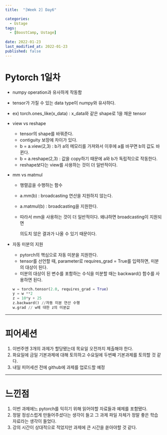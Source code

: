 ```yaml
---
title:  "[Week 2] Day6"

categories:
  - Ustage
tags:
  - [BoostCamp, Ustage]
 
date: 2022-01-23
last_modified_at: 2022-01-23
published: false
---
```


# Pytorch 1일차

* numpy operation과 유사하게 작동함
* tensor가 가질 수 있는 data type이 numpy와 유사하다.
* ex) torch.ones_like(x_data) : x_data와 같은 shape로 1을 채운 tensor
* view vs reshape
  * tensor의 shape를 바꿔준다.
  * contiguity 보장에 차이가 있다.
  * b = a.view(2,3)  : b가 a의 메모리를 가져와서 이후에 a를 바꾸면 b의 값도 바뀐다.
  * b = a.reshape(2,3) : 값을 copy하기 때문에 a와 b가 독립적으로 작동한다.
  * reshape보다는 view를 사용하는 것이 더 일반적이다.  

* mm vs matmul

  * 행렬곱을 수행하는 함수

  * a.mm(b) : broadcasting 연산을 지원하지 않는다.

  * a.matmul(b) : broadcasting을 지원한다.

  * 따라서 mm을 사용하는 것이 더 일반적이다. 왜냐하면 broadcasting이 지원되면

    의도치 않은 결과가 나올 수 있기 때문이다.

* 자동 미분의 지원

  * pytorch의 핵심으로 자동 미분을 지원한다.
  * tensor를 선언할 때, parameter로 requires_grad = True를 입력하면, 미분의 대상이 된다.
  * 미분의 대상이 된 변수를 포함하는 수식을 미분할 때는 backward() 함수를 사용하면 된다.

  ```python
  w = torch.tensor(2.0, requires_grad = True)
  y = w **2
  z = 10*y + 25
  z.backward() //자동 미분 연산 수행
  w.grad // w에 대한 z의 미분값
  ```



___

# 피어세션

1.  이번주엔 3개의 과제가 할당됐는데 목요일 오전까지 제출해야 한다.
2.  화요일에 금일 기본과제에 대해 토의하고 수요일에 두번째 기본과제를 토의할 것 같다.
3.  내일 피어세션 전에 github에 과제를 업로드할 예정



___

# 느낀점

1.  이번 과제에느 pytorch를 익히기 위해 읽어야할 자료들과 예제를 포함됐다.
2.  정말 정성스럽게 만들어주셨다는 생각이 들고 그 과제 파일 자체가 정말 좋은 학습 자료라는 생각이 들었다.
3. 강의 시간이 상대적으로 적었지만 과제에 큰 시간을 쏟아야할 것 같다.